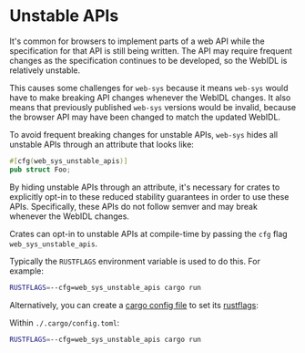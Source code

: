 # Unstable APIs

It's common for browsers to implement parts of a web API while the specification
for that API is still being written. The API may require frequent changes as the
specification continues to be developed, so the WebIDL is relatively unstable.

This causes some challenges for `web-sys` because it means `web-sys` would have
to make breaking API changes whenever the WebIDL changes. It also means that
previously published `web-sys` versions would be invalid, because the browser
API may have been changed to match the updated WebIDL.

To avoid frequent breaking changes for unstable APIs, `web-sys` hides all
unstable APIs through an attribute that looks like:

```rust
#[cfg(web_sys_unstable_apis)]
pub struct Foo;
```

By hiding unstable APIs through an attribute, it's necessary for crates to
explicitly opt-in to these reduced stability guarantees in order to use these
APIs. Specifically, these APIs do not follow semver and may break whenever the
WebIDL changes.

Crates can opt-in to unstable APIs at compile-time by passing the `cfg` flag
`web_sys_unstable_apis`.

Typically the `RUSTFLAGS` environment variable is used
to do this. For example:

```bash
RUSTFLAGS=--cfg=web_sys_unstable_apis cargo run
```

Alternatively, you can create a [cargo config file](https://doc.rust-lang.org/cargo/reference/config.html)
to set its [rustflags](https://doc.rust-lang.org/cargo/reference/config.html#buildrustflags):

Within `./.cargo/config.toml`:
```bash
RUSTFLAGS=--cfg=web_sys_unstable_apis cargo run
```
